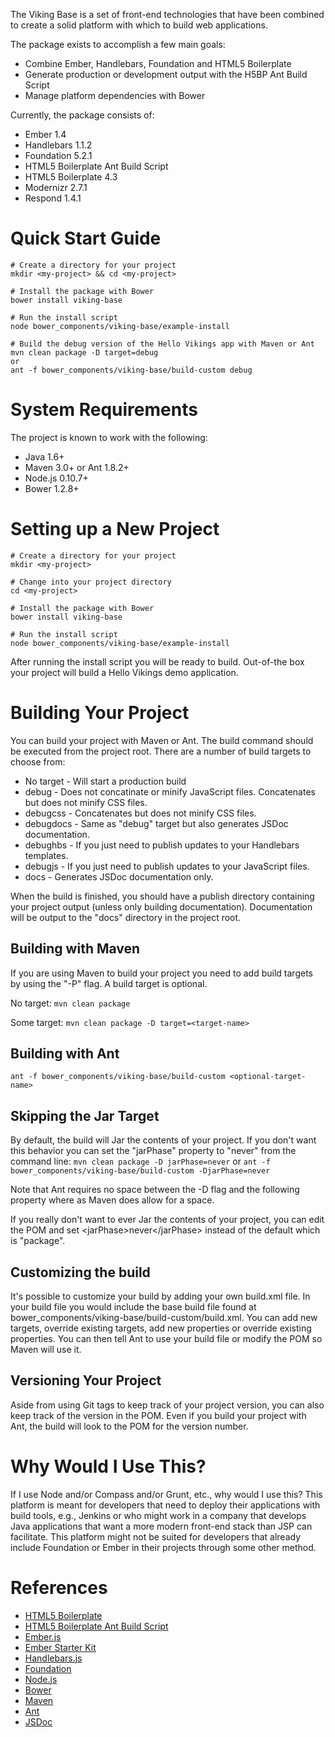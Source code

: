 The Viking Base is a set of front-end technologies that have been combined to create a solid platform with which to build web applications.

The package exists to accomplish a few main goals:

* Combine Ember, Handlebars, Foundation and HTML5 Boilerplate
* Generate production or development output with the H5BP Ant Build Script
* Manage platform dependencies with Bower

Currently, the package consists of:

* Ember 1.4
* Handlebars 1.1.2
* Foundation 5.2.1
* HTML5 Boilerplate Ant Build Script
* HTML5 Boilerplate 4.3
* Modernizr 2.7.1
* Respond 1.4.1

# Quick Start Guide

```
# Create a directory for your project
mkdir <my-project> && cd <my-project>

# Install the package with Bower
bower install viking-base

# Run the install script
node bower_components/viking-base/example-install

# Build the debug version of the Hello Vikings app with Maven or Ant
mvn clean package -D target=debug
or
ant -f bower_components/viking-base/build-custom debug
```

# System Requirements
The project is known to work with the following:

* Java 1.6+
* Maven 3.0+ or Ant 1.8.2+
* Node.js 0.10.7+
* Bower 1.2.8+

# Setting up a New Project

```
# Create a directory for your project
mkdir <my-project>

# Change into your project directory
cd <my-project>

# Install the package with Bower
bower install viking-base

# Run the install script
node bower_components/viking-base/example-install
```

After running the install script you will be ready to build. Out-of-the box your project will build a Hello Vikings demo application.

# Building Your Project
You can build your project with Maven or Ant. The build command should be executed from the project root. There are a number of build targets to choose from:

* No target - Will start a production build
* debug - Does not concatinate or minify JavaScript files. Concatenates but does not minify CSS files.
* debugcss - Concatenates but does not minify CSS files.
* debugdocs - Same as "debug" target but also generates JSDoc documentation.
* debughbs - If you just need to publish updates to your Handlebars templates.
* debugjs - If you just need to publish updates to your JavaScript files.
* docs - Generates JSDoc documentation only.

When the build is finished, you should have a publish directory containing your project output (unless only building documentation). Documentation will be output to the "docs" directory in the project root.

## Building with Maven
If you are using Maven to build your project you need to add build targets by using the "-P" flag. A build target is optional.

No target:
`mvn clean package`

Some target:
`mvn clean package -D target=<target-name>`

## Building with Ant
`ant -f bower_components/viking-base/build-custom <optional-target-name>`

## Skipping the Jar Target
By default, the build will Jar the contents of your project. If you don't want this behavior you can set the "jarPhase" property to "never" from the command line:
`mvn clean package -D jarPhase=never`
or
`ant -f bower_components/viking-base/build-custom -DjarPhase=never`

Note that Ant requires no space between the -D flag and the following property where as Maven does allow for a space.

If you really don't want to ever Jar the contents of your project, you can edit the POM and set &lt;jarPhase&gt;never&lt;/jarPhase&gt; instead of the default which is "package".

## Customizing the build
It's possible to customize your build by adding your own build.xml file. In your build file you would include the base build file found at bower_components/viking-base/build-custom/build.xml. You can add new targets, override existing targets, add new properties or override existing properties. You can then tell Ant to use your build file or modify the POM so Maven will use it.

## Versioning Your Project
Aside from using Git tags to keep track of your project version, you can also keep track of the version in the POM. Even if you build your project with Ant, the build will look to the POM for the version number.

# Why Would I Use This?
If I use Node and/or Compass and/or Grunt, etc., why would I use this? This platform is meant for developers that need to deploy their applications with build tools, e.g., Jenkins or who might work in a company that develops Java applications that want a more modern front-end stack than JSP can facilitate. This platform might not be suited for developers that already include Foundation or Ember in their projects through some other method.

# References
* [HTML5 Boilerplate](http://html5boilerplate.com/)
* [HTML5 Boilerplate Ant Build Script](https://github.com/h5bp/ant-build-script)
* [Ember.js](http://emberjs.com/)
* [Ember Starter Kit](https://github.com/emberjs/starter-kit)
* [Handlebars.js](http://handlebarsjs.com/)
* [Foundation](http://foundation.zurb.com/)
* [Node.js](http://nodejs.org/)
* [Bower](http://bower.io/)
* [Maven](http://maven.apache.org/)
* [Ant](http://ant.apache.org/)
* [JSDoc](http://usejsdoc.org/)